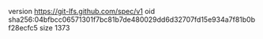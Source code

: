 version https://git-lfs.github.com/spec/v1
oid sha256:04bfbcc06571301f7bc81b7de480029dd6d32707fd15e934a7f81b0bf28ecfc5
size 1373
